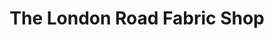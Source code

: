 ---
title: "The London Road Fabric Shop"
url: /bexhill-on-sea/the-london-road-fabric-shop/
shop: Textil
---